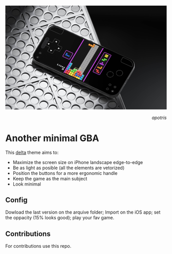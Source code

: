 ![apotris game on iphone with skin](https://raw.githubusercontent.com/anothermimich/another-minimal-GBA/refs/heads/main/imgs/Apotris%20iPhone%2015%20Mockup.jpg)
<p align="right"><i>apotris</i></p>

# Another minimal GBA

This [delta](https://apps.apple.com/us/app/delta-game-emulator/id1048524688) theme aims to: 
  - Maximize the screen size on iPhone landscape edge-to-edge
  - Be as light as posible (all the elements are vetorized)
  - Position the buttons for a more ergonomic handle
  - Keep the game as the main subject
  - Look minimal

## Config

Dowload the last version on the arquive folder; Import on the iOS app; set the oppacity (15% looks good); play your fav game.

## Contributions

For contributions use this repo.
